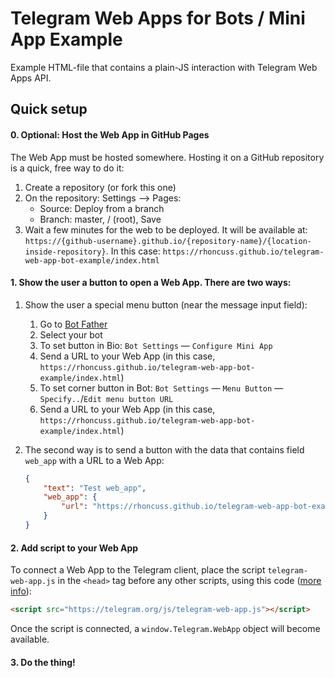 # Telegram Web Apps for Bots / Mini App Example

Example HTML-file that contains a plain-JS interaction with Telegram Web Apps API. 

## Quick setup

#### 0. Optional: Host the Web App in GitHub Pages

The Web App must be hosted somewhere. Hosting it on a GitHub repository is a quick, free way to do it:

1. Create a repository (or fork this one)
2. On the repository: Settings –> Pages:
    - Source: Deploy from a branch
    - Branch: master, / (root), Save
3. Wait a few minutes for the web to be deployed. It will be available at: `https://{github-username}.github.io/{repository-name}/{location-inside-repository}`. In this case: `https://rhoncuss.github.io/telegram-web-app-bot-example/index.html`

#### 1. Show the user a button to open a Web App. There are two ways:

1. Show the user a special menu button (near the message input field):
   1. Go to [Bot Father](https://t.me/BotFather)
   2. Select your bot
   3. To set button in Bio: `Bot Settings` — `Configure Mini App`
   4. Send a URL to your Web App (in this case, `https://rhoncuss.github.io/telegram-web-app-bot-example/index.html`)
   5. To set corner button in Bot: `Bot Settings` — `Menu Button` — `Specify..`/`Edit menu button URL`
   6. Send a URL to your Web App (in this case, `https://rhoncuss.github.io/telegram-web-app-bot-example/index.html`)

2. The second way is to send a button with the data that contains field `web_app` with a URL to a Web App:
    ```json
    {
        "text": "Test web_app",
        "web_app": {
            "url": "https://rhoncuss.github.io/telegram-web-app-bot-example/index.html"
        }
    }
    ```

#### 2. Add script to your Web App

To connect a Web App to the Telegram client, place the script `telegram-web-app.js` in the `<head>` tag before any other scripts, using this code ([more info](https://core.telegram.org/bots/webapps#initializing-web-apps)):
```html
<script src="https://telegram.org/js/telegram-web-app.js"></script>
```

Once the script is connected, a `window.Telegram.WebApp` object will become available.

#### 3. Do the thing!

